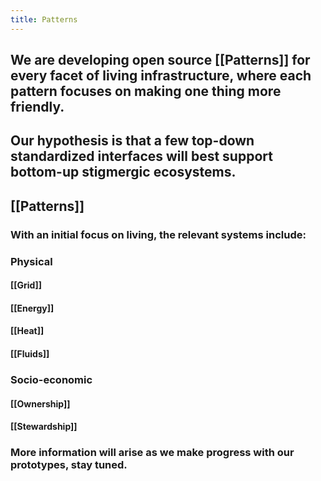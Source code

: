 ```yaml
---
title: Patterns
---
```


## We are developing open source [[Patterns]] for every facet of living infrastructure, where each pattern focuses on making one thing more friendly.

## Our hypothesis is that a few top-down standardized interfaces will best support bottom-up stigmergic ecosystems.

## [[Patterns]]
### With an initial focus on living, the relevant systems include:

### Physical
#### [[Grid]]

#### [[Energy]]

#### [[Heat]]

#### [[Fluids]]

### Socio-economic
#### [[Ownership]]

#### [[Stewardship]]

### More information will arise as we make progress with our prototypes, stay tuned.

## 
